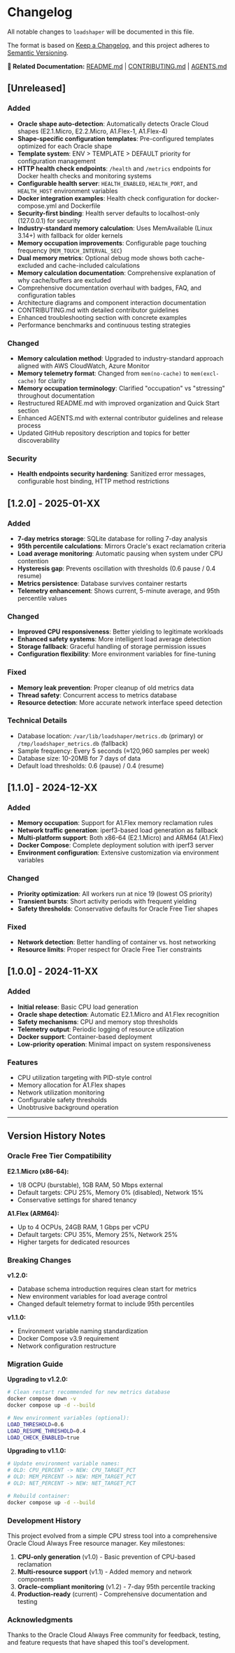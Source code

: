 # Changelog

All notable changes to `loadshaper` will be documented in this file.

The format is based on [Keep a Changelog](https://keepachangelog.com/en/1.0.0/),
and this project adheres to [Semantic Versioning](https://semver.org/spec/v2.0.0.html).

**📖 Related Documentation:** [README.md](README.md) | [CONTRIBUTING.md](CONTRIBUTING.md) | [AGENTS.md](AGENTS.md)

## [Unreleased]

### Added
- **Oracle shape auto-detection**: Automatically detects Oracle Cloud shapes (E2.1.Micro, E2.2.Micro, A1.Flex-1, A1.Flex-4)
- **Shape-specific configuration templates**: Pre-configured templates optimized for each Oracle shape
- **Template system**: ENV > TEMPLATE > DEFAULT priority for configuration management
- **HTTP health check endpoints**: `/health` and `/metrics` endpoints for Docker health checks and monitoring systems
- **Configurable health server**: `HEALTH_ENABLED`, `HEALTH_PORT`, and `HEALTH_HOST` environment variables
- **Docker integration examples**: Health check configuration for docker-compose.yml and Dockerfile
- **Security-first binding**: Health server defaults to localhost-only (127.0.0.1) for security
- **Industry-standard memory calculation**: Uses MemAvailable (Linux 3.14+) with fallback for older kernels
- **Memory occupation improvements**: Configurable page touching frequency (`MEM_TOUCH_INTERVAL_SEC`)
- **Dual memory metrics**: Optional debug mode shows both cache-excluded and cache-included calculations
- **Memory calculation documentation**: Comprehensive explanation of why cache/buffers are excluded
- Comprehensive documentation overhaul with badges, FAQ, and configuration tables
- Architecture diagrams and component interaction documentation
- CONTRIBUTING.md with detailed contributor guidelines
- Enhanced troubleshooting section with concrete examples
- Performance benchmarks and continuous testing strategies

### Changed
- **Memory calculation method**: Upgraded to industry-standard approach aligned with AWS CloudWatch, Azure Monitor
- **Memory telemetry format**: Changed from `mem(no-cache)` to `mem(excl-cache)` for clarity
- **Memory occupation terminology**: Clarified "occupation" vs "stressing" throughout documentation
- Restructured README.md with improved organization and Quick Start section
- Enhanced AGENTS.md with external contributor guidelines and release process
- Updated GitHub repository description and topics for better discoverability

### Security
- **Health endpoints security hardening**: Sanitized error messages, configurable host binding, HTTP method restrictions

## [1.2.0] - 2025-01-XX

### Added
- **7-day metrics storage**: SQLite database for rolling 7-day analysis
- **95th percentile calculations**: Mirrors Oracle's exact reclamation criteria
- **Load average monitoring**: Automatic pausing when system under CPU contention
- **Hysteresis gap**: Prevents oscillation with thresholds (0.6 pause / 0.4 resume)
- **Metrics persistence**: Database survives container restarts
- **Telemetry enhancement**: Shows current, 5-minute average, and 95th percentile values

### Changed
- **Improved CPU responsiveness**: Better yielding to legitimate workloads
- **Enhanced safety systems**: More intelligent load average detection
- **Storage fallback**: Graceful handling of storage permission issues
- **Configuration flexibility**: More environment variables for fine-tuning

### Fixed
- **Memory leak prevention**: Proper cleanup of old metrics data
- **Thread safety**: Concurrent access to metrics database
- **Resource detection**: More accurate network interface speed detection

### Technical Details
- Database location: `/var/lib/loadshaper/metrics.db` (primary) or `/tmp/loadshaper_metrics.db` (fallback)
- Sample frequency: Every 5 seconds (≈120,960 samples per week)
- Database size: 10-20MB for 7 days of data
- Default load thresholds: 0.6 (pause) / 0.4 (resume)

## [1.1.0] - 2024-12-XX

### Added
- **Memory occupation**: Support for A1.Flex memory reclamation rules
- **Network traffic generation**: iperf3-based load generation as fallback
- **Multi-platform support**: Both x86-64 (E2.1.Micro) and ARM64 (A1.Flex)
- **Docker Compose**: Complete deployment solution with iperf3 server
- **Environment configuration**: Extensive customization via environment variables

### Changed
- **Priority optimization**: All workers run at nice 19 (lowest OS priority)
- **Transient bursts**: Short activity periods with frequent yielding
- **Safety thresholds**: Conservative defaults for Oracle Free Tier shapes

### Fixed
- **Network detection**: Better handling of container vs. host networking
- **Resource limits**: Proper respect for Oracle Free Tier constraints

## [1.0.0] - 2024-11-XX

### Added
- **Initial release**: Basic CPU load generation
- **Oracle shape detection**: Automatic E2.1.Micro and A1.Flex recognition
- **Safety mechanisms**: CPU and memory stop thresholds
- **Telemetry output**: Periodic logging of resource utilization
- **Docker support**: Container-based deployment
- **Low-priority operation**: Minimal impact on system responsiveness

### Features
- CPU utilization targeting with PID-style control
- Memory allocation for A1.Flex shapes
- Network utilization monitoring
- Configurable safety thresholds
- Unobtrusive background operation

---

## Version History Notes

### Oracle Free Tier Compatibility

**E2.1.Micro (x86-64):**
- 1/8 OCPU (burstable), 1GB RAM, 50 Mbps external
- Default targets: CPU 25%, Memory 0% (disabled), Network 15%
- Conservative settings for shared tenancy

**A1.Flex (ARM64):**
- Up to 4 OCPUs, 24GB RAM, 1 Gbps per vCPU  
- Default targets: CPU 35%, Memory 25%, Network 25%
- Higher targets for dedicated resources

### Breaking Changes

**v1.2.0:**
- Database schema introduction requires clean start for metrics
- New environment variables for load average control
- Changed default telemetry format to include 95th percentiles

**v1.1.0:**
- Environment variable naming standardization
- Docker Compose v3.9 requirement
- Network configuration restructure

### Migration Guide

**Upgrading to v1.2.0:**
```bash
# Clean restart recommended for new metrics database
docker compose down -v
docker compose up -d --build

# New environment variables (optional):
LOAD_THRESHOLD=0.6
LOAD_RESUME_THRESHOLD=0.4 
LOAD_CHECK_ENABLED=true
```

**Upgrading to v1.1.0:**
```bash  
# Update environment variable names:
# OLD: CPU_PERCENT -> NEW: CPU_TARGET_PCT
# OLD: MEM_PERCENT -> NEW: MEM_TARGET_PCT
# OLD: NET_PERCENT -> NEW: NET_TARGET_PCT

# Rebuild container:
docker compose up -d --build
```

### Development History

This project evolved from a simple CPU stress tool into a comprehensive Oracle Cloud Always Free resource manager. Key milestones:

1. **CPU-only generation** (v1.0) - Basic prevention of CPU-based reclamation
2. **Multi-resource support** (v1.1) - Added memory and network components  
3. **Oracle-compliant monitoring** (v1.2) - 7-day 95th percentile tracking
4. **Production-ready** (current) - Comprehensive documentation and testing

### Acknowledgments

Thanks to the Oracle Cloud Always Free community for feedback, testing, and feature requests that have shaped this tool's development.